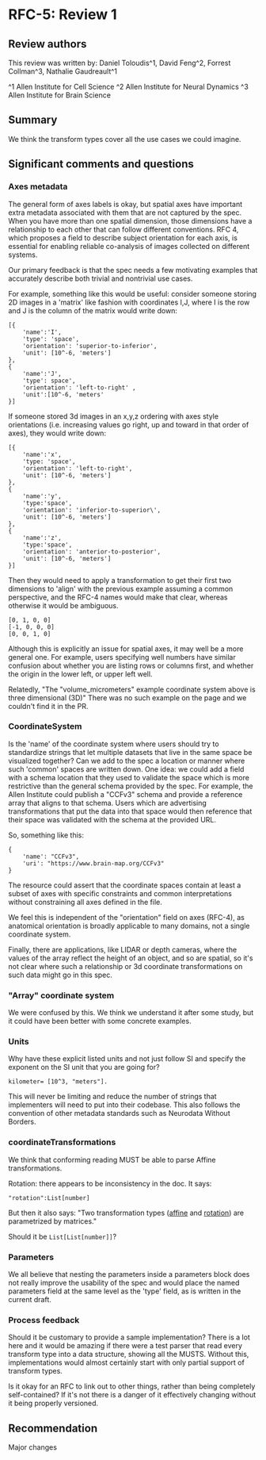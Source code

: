# RFC-5: Review 1

## Review authors
This review was written by: Daniel Toloudis^1, David Feng^2, Forrest Collman^3, Nathalie Gaudreault^1

^1 Allen Institute for Cell Science
^2 Allen Institute for Neural Dynamics
^3 Allen Institute for Brain Science


## Summary

We think the transform types cover all the use cases we could imagine.

## Significant comments and questions

### Axes metadata 

The general form of axes labels is okay, but spatial axes have important
extra metadata associated with them that are not captured by the spec.
When you have more than one spatial dimension, those dimensions have a
relationship to each other that can follow different conventions. RFC 4,
which proposes a field to describe subject orientation for each axis, is
essential for enabling reliable co-analysis of images collected on
different systems.

Our primary feedback is that the spec needs a few motivating examples
that accurately describe both trivial and nontrivial use cases.

For example, something like this would be useful: consider someone
storing 2D images in a 'matrix' like fashion with coordinates I,J, where
I is the row and J is the column of the matrix would write down:

```
[{
    'name':'I',
    'type': 'space',
    'orientation': 'superior-to-inferior',
    'unit': [10^-6, 'meters']
},
{
    'name':'J',
    'type': space',
    'orientation': 'left-to-right' ,
    'unit':[10^-6, 'meters'
}]
```

If someone stored 3d images in an x,y,z ordering with axes style
orientations (i.e. increasing values go right, up and toward in that
order of axes), they would write down:

```
[{
    'name':'x',
    'type: 'space',
    'orientation': 'left-to-right',
    'unit': [10^-6, 'meters']
},
{
    'name':'y',
    'type:'space',
    'orientation': 'inferior-to-superior\',
    'unit': [10^-6, 'meters']
},
{
    'name':'z',
    'type:'space',
    'orientation': 'anterior-to-posterior',
    'unit': [10^-6, 'meters']
}]
```

Then they would need to apply a transformation to get their first two
dimensions to 'align' with the previous example assuming a common
perspective, and the RFC-4 names would make that clear, whereas otherwise
it would be ambiguous.

```
[0, 1, 0, 0]
[-1, 0, 0, 0]
[0, 0, 1, 0]
```

Although this is explicitly an issue for spatial axes, it may well be a
more general one. For example, users specifying well numbers have
similar confusion about whether you are listing rows or columns first,
and whether the origin in the lower left, or upper left well.

Relatedly, "The "volume_micrometers" example coordinate system above is
three dimensional (3D)" There was no such example on the page and we
couldn't find it in the PR.

### CoordinateSystem

Is the 'name' of the coordinate system where users should try to
standardize strings that let multiple datasets that live in the same
space be visualized together? Can we add to the spec a location or
manner where such 'common' spaces are written down. One idea: we could
add a field with a schema location that they used to validate the space
which is more restrictive than the general schema provided by the spec.
For example, the Allen Institute could publish a "CCFv3" schema and
provide a reference array that aligns to that schema. Users which are
advertising transformations that put the data into that space would then
reference that their space was validated with the schema at the provided
URL.

So, something like this:

```
{
    'name': "CCFv3",
    'uri': "https://www.brain-map.org/CCFv3"
}
```

The resource could assert that the coordinate spaces contain at least a
subset of axes with specific constraints and common interpretations
without constraining all axes defined in the file.

We feel this is independent of the "orientation" field on axes (RFC-4),
as anatomical orientation is broadly applicable to many domains, not a
single coordinate system.

Finally, there are applications, like LIDAR or depth cameras, where the
values of the array reflect the height of an object, and so are spatial,
so it's not clear where such a relationship or 3d coordinate
transformations on such data might go in this spec.

### "Array" coordinate system

We were confused by this. We think we understand it after some study,
but it could have been better with some concrete examples.

### Units

Why have these explicit listed units and not just follow SI and specify
the exponent on the SI unit that you are going for?

```
kilometer= [10^3, "meters"].
```

This will never be limiting and reduce the number of strings
that implementers will need to put into their codebase. This also
follows the convention of other metadata standards such as Neurodata
Without Borders.

### coordinateTransformations

We think that conforming reading MUST be able to parse Affine
transformations.

Rotation: there appears to be inconsistency in the doc. It says:

```
"rotation":List[number]
```

But then it also says: "Two transformation types
([affine](https://ngff.openmicroscopy.org/rfc/5/#affine) and [rotation](https://ngff.openmicroscopy.org/rfc/5/#rotation))
are parametrized by matrices."

Should it be `List[List[number]]`?

### Parameters

We all believe that nesting the parameters inside a parameters block
does not really improve the usability of the spec and would place the
named parameters field at the same level as the 'type' field, as is
written in the current draft.

### Process feedback

Should it be customary to provide a sample implementation? There is a
lot here and it would be amazing if there were a test parser that read
every transform type into a data structure, showing all the MUSTS.
Without this, implementations would almost certainly start with only
partial support of transform types.

Is it okay for an RFC to link out to other things, rather than being
completely self-contained? If it's not there is a danger of it
effectively changing without it being properly versioned.

## Recommendation

Major changes
